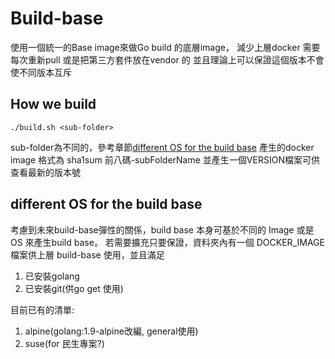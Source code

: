 # Build-base

使用一個統一的Base image來做Go build 的底層image，
減少上層docker 需要每次重新pull 或是把第三方套件放在vendor 的 
並且理論上可以保證這個版本不會使不同版本互斥

## How we build

`./build.sh <sub-folder>`

sub-folder為不同的，參考章節[different OS for the build base](##different-os-for-the-build-base)
產生的docker image 格式為 sha1sum 前八碼-subFolderName
並產生一個VERSION檔案可供查看最新的版本號

## different OS for the build base

考慮到未來build-base彈性的關係，build base 本身可基於不同的 Image 或是 OS 來產生build base。
若需要擴充只要保證，資料夾內有一個 DOCKER_IMAGE 檔案供上層 build-base 使用，並且滿足

1. 已安裝golang
2. 已安裝git(供go get 使用)

目前已有的清單:

1. alpine(golang:1.9-alpine改編, general使用)
2. suse(for 民生專案?)